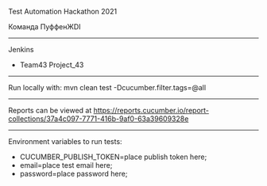 ﻿Test Automation Hackathon 2021

Команда ПуффенЖDI

***
Jenkins 
* Team43 Project_43
***
Run locally with:
mvn clean test -Dcucumber.filter.tags=@all
***
Reports can be viewed at https://reports.cucumber.io/report-collections/37a4c097-7771-416b-9af0-63a39609328e

***
Environment variables to run tests:
* CUCUMBER_PUBLISH_TOKEN=place publish token here;
* email=place test email here;
* password=place password here;
